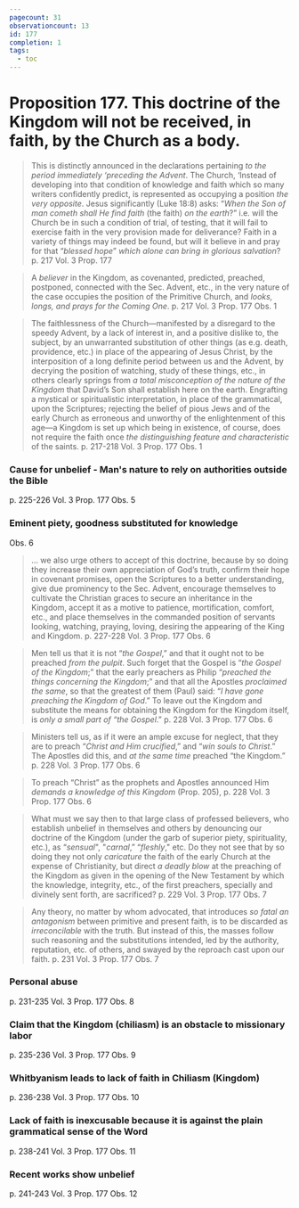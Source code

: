 ```yaml
---
pagecount: 31
observationcount: 13
id: 177
completion: 1
tags:
  - toc
---
```

# Proposition 177. This doctrine of the Kingdom will not be received, in faith, by the Church as a body.

>This is distinctly announced in the declarations pertaining *to the period immediately ‘preceding the Advent*. The Church, ‘Instead of developing into that condition of knowledge and faith which so many writers confidently predict, is represented as occupying a position *the very opposite*. Jesus significantly (Luke 18:8) asks: “*When the Son of man cometh shall He find faith* (the faith) *on the earth*?” i.e. will the Church be in such a condition of trial, of testing, that it will fail to exercise faith in the very provision made for deliverance? Faith in a variety of things may indeed be found, but will it believe in and pray for that “*blessed hope*” *which alone can bring in glorious salvation*?
>p. 217 Vol. 3 Prop. 177 

>A *believer* in the Kingdom, as covenanted, predicted, preached, postponed, connected with the Sec. Advent, etc., in the very nature of the case occupies the position of the Primitive Church, and *looks, longs, and prays for the Coming One*.
>p. 217 Vol. 3 Prop. 177 Obs. 1

>The faithlessness of the Church—manifested by a disregard to the speedy Advent, by a lack of interest in, and a positive dislike to, the subject, by an unwarranted substitution of other things (as e.g. death, providence, etc.) in place of the appearing of Jesus Christ, by the interposition of a long definite period between us and the Advent, by decrying the position of watching, study of these things, etc., in others clearly springs from *a total misconception of the nature of the Kingdom* that David’s Son shall establish here on the earth. Engrafting a mystical or spiritualistic interpretation, in place of the grammatical, upon the Scriptures; rejecting the belief of pious Jews and of the early Church as erroneous and unworthy of the enlightenment of this age—a Kingdom is set up which being in existence, of course, does not require the faith once *the distinguishing feature and characteristic* of the saints.
>p. 217-218 Vol. 3 Prop. 177 Obs. 1
### Cause for unbelief - Man's nature to rely on authorities outside the Bible
p. 225-226 Vol. 3 Prop. 177 Obs. 5
### Eminent piety, goodness substituted for knowledge
Obs. 6

>... we also urge others to accept of this doctrine, because by so doing they increase their own appreciation of God’s truth, confirm their hope in covenant promises, open the Scriptures to a better understanding, give due prominency to the Sec. Advent, encourage themselves to cultivate the Christian graces to secure an inheritance in the Kingdom, accept it as a motive to patience, mortification, comfort, etc., and place themselves in the commanded position of servants looking, watching, praying, loving, desiring the appearing of the King and Kingdom.
>p. 227-228 Vol. 3 Prop. 177 Obs. 6

>Men tell us that it is not “*the Gospel*,” and that it ought not to be preached *from the pulpit*. Such forget that the Gospel is “*the Gospel of the Kingdom*;” that the early preachers as Philip “*preached the things concerning the Kingdom*;” and that all the Apostles *proclaimed the same*, so that the greatest of them (Paul) said: “*I have gone preaching the Kingdom of God*.” To leave out the Kingdom and substitute the means for obtaining the Kingdom for the Kingdom itself, is *only a small part of “the Gospel*.”
>p. 228 Vol. 3 Prop. 177 Obs. 6

>Ministers tell us, as if it were an ample excuse for neglect, that they are to preach “*Christ and Him crucified*,” and “*win souls to Christ*.” The Apostles did this, and *at the same time* preached “the Kingdom.”
>p. 228 Vol. 3 Prop. 177 Obs. 6

>To preach “Christ” as the prophets and Apostles announced Him *demands a knowledge of this Kingdom* (Prop. 205),
>p. 228 Vol. 3 Prop. 177 Obs. 6

>What must we say then to that large class of professed believers, who establish unbelief in themselves and others by denouncing our doctrine of the Kingdom (under the garb of superior piety, spirituality, etc.), as “*sensual*", "*carnal*,” “*fleshly*," etc. Do they not see that by so doing they not only *caricature* the faith of the early Church at the expense of Christianity, but direct *a deadly blow* at the preaching of the Kingdom as given in the opening of the New Testament by which the knowledge, integrity, etc., of the first preachers, specially and divinely sent forth, are sacrificed?
>p. 229 Vol. 3 Prop. 177 Obs. 7

>Any theory, no matter by whom advocated, that introduces *so fatal an antagonism* between primitive and present faith, is to be discarded as *irreconcilable* with the truth. But instead of this, the masses follow such reasoning and the substitutions intended, led by the authority, reputation, etc. of others, and swayed by the reproach cast upon our faith.
>p. 231 Vol. 3 Prop. 177 Obs. 7
### Personal abuse
p. 231-235 Vol. 3 Prop. 177 Obs. 8
### Claim that the Kingdom (chiliasm) is an obstacle to missionary labor
p. 235-236 Vol. 3 Prop. 177 Obs. 9 
### Whitbyanism leads to lack of faith in Chiliasm (Kingdom)
p. 236-238 Vol. 3 Prop. 177 Obs. 10
### Lack of faith is inexcusable because it is against the plain grammatical sense of the Word
p. 238-241 Vol. 3 Prop. 177 Obs. 11
### Recent works show unbelief
p. 241-243 Vol. 3 Prop. 177 Obs. 12










